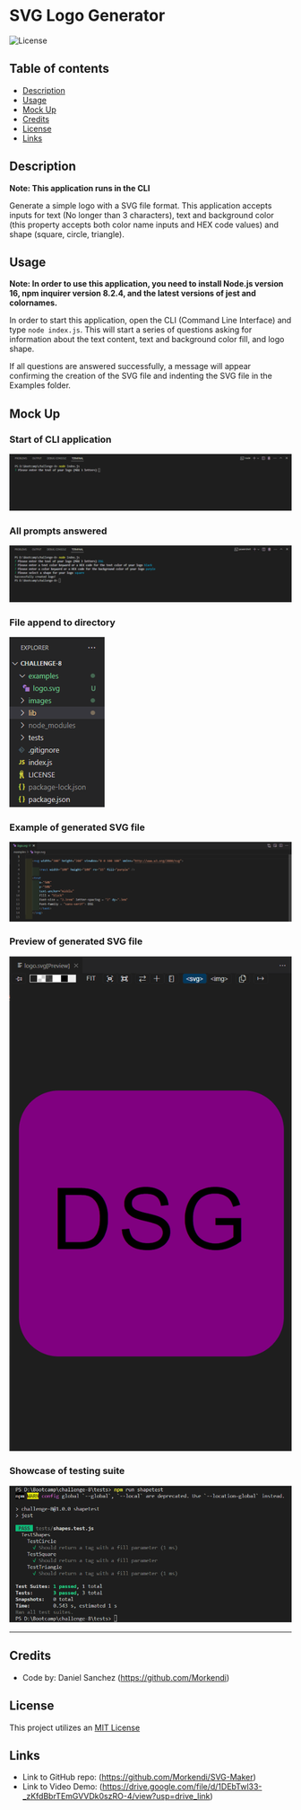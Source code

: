 # SVG Logo Generator <!-- omit in toc -->

![License](https://img.shields.io/badge/license-MIT-blue)

## Table of contents <!-- omit in toc -->

- [Description](#description)
- [Usage](#usage)
- [Mock Up](#mock-up)
- [Credits](#credits)
- [License](#license)
- [Links](#links)

## Description
**Note: This application runs in the CLI**

Generate a simple logo with a SVG file format. This application accepts inputs for text (No longer than 3 characters), text and background color (this property accepts both color name inputs and HEX code values) and shape (square, circle, triangle).


## Usage
**Note: In order to use this application, you need to install Node.js version 16, npm inquirer version 8.2.4, and the latest versions of jest and colornames.**

In order to start this application, open the CLI (Command Line Interface) and type `node index.js`. This will start a series of questions asking for information about the text content, text and background color fill, and logo shape. 

If all questions are answered successfully, a message will appear confirming the creation of the SVG file and indenting the SVG file in the Examples folder.

## Mock Up


### Start of CLI application <!-- omit in toc -->
![CLI application start](./images/Start.png)
### All prompts answered <!-- omit in toc -->
![Prompts answered](./images/Completed.png)
### File append to directory <!-- omit in toc -->
![File indentation](./images/Generate.png)
### Example of generated SVG file <!-- omit in toc -->
![Example SVG](./images/SVG.png)
### Preview of generated SVG file <!-- omit in toc -->
![Example SVG Preview](./images/Preview.png)
### Showcase of testing suite <!-- omit in toc -->
![Example of passed test](./images/Tests.png)

--- 

## Credits
- Code by: Daniel Sanchez (https://github.com/Morkendi)

## License

This project utilizes an [MIT License](https://choosealicense.com/licenses/mit/)

## Links
- Link to GitHub repo: (https://github.com/Morkendi/SVG-Maker)
- Link to Video Demo: (https://drive.google.com/file/d/1DEbTwl33-_zKfdBbrTEmGVVDk0szRO-4/view?usp=drive_link)